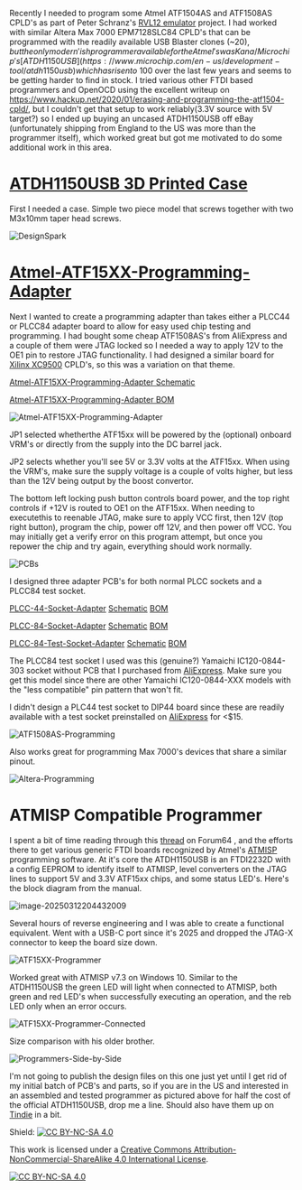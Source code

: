 Recently I needed to program some Atmel ATF1504AS and ATF1508AS CPLD's as part of Peter Schranz's [RVL12 emulator](https://www.5volts.ch/pages/rlv12v2/) project.  I had worked with similar Altera Max 7000 EPM7128SLC84 CPLD's that can be programmed with the readily available USB Blaster clones (~$20), but the only modern'ish programmer available for the Atmel's was Kana/Microchip's [ATDH1150USB](https://www.microchip.com/en-us/development-tool/atdh1150usb) which has risen to ~$100 over the last few years and seems to be getting harder to find in stock.  I tried various other FTDI based programmers and OpenOCD using the excellent writeup on https://www.hackup.net/2020/01/erasing-and-programming-the-atf1504-cpld/, but I couldn't get that setup to work reliably(3.3V source with 5V target?) so I ended up buying an uncased ATDH1150USB off eBay (unfortunately shipping from England to the US was more than the programmer itself), which worked great but got me motivated to do some additional work in this area.

# [ATDH1150USB 3D Printed Case](Atmel-ATDH1150USB-Case)

First I needed a case.  Simple two piece model that screws together with two M3x10mm taper head screws.

![DesignSpark](docs/DesignSpark.png)

# [Atmel-ATF15XX-Programming-Adapter](Atmel-ATF15XX-Programming-Adapter)

Next I wanted to create a programming adapter than takes either a PLCC44 or PLCC84 adapter board to allow for easy used chip testing and programming. I had bought some cheap ATF1508AS's from AliExpress and a couple of them were JTAG locked so I needed a way to apply 12V to the OE1 pin to restore JTAG functionality. I had designed a similar board for [Xilinx XC9500](https://github.com/djtersteegc/xilinx-xc9500xl-programming-adapter) CPLD's, so this was a variation on that theme.

[Atmel-ATF15XX-Programming-Adapter Schematic](https://djtersteegc.github.io/Atmel-ATF15XX-Programming-Hardware/Atmel-ATF15XX-Programming-Adapter-Schematic-v1.0.pdf)

[Atmel-ATF15XX-Programming-Adapter BOM](https://djtersteegc.github.io/Atmel-ATF15XX-Programming-Hardware/Atmel-ATF15XX-Programming-Adapter-ibom-v1.0.html)

![Atmel-ATF15XX-Programming-Adapter](docs/Atmel-ATF15XX-Programming-Adapter.jpg)

JP1 selected whetherthe ATF15xx will be powered by the (optional) onboard VRM's or directly from the supply into the DC barrel jack.

JP2 selects whether you'll see 5V or 3.3V volts at the ATF15xx.  When using the VRM's, make sure the supply voltage is a couple of volts higher, but less than the 12V being output by the boost convertor.

The bottom left locking push button controls board power, and the top right controls if +12V is routed to OE1 on the ATF15xx. When needing to executethis to reenable JTAG, make sure to apply VCC first, then 12V (top right button), program the chip, power off 12V, and then power off VCC. You may initially get a verify error on this program attempt, but once you repower the chip and try again, everything should work normally.

![PCBs](docs/PCBs.jpg)

I designed three adapter PCB's for both normal PLCC sockets and a PLCC84 test socket.  

[PLCC-44-Socket-Adapter](PLCC-44-Socket-Adapter)	[Schematic](https://djtersteegc.github.io/Atmel-ATF15XX-Programming-Hardware/PLCC-44-Socket-Adapter-Schematic-v1.0.pdf)	[BOM](https://djtersteegc.github.io/Atmel-ATF15XX-Programming-Hardware/PLCC-44-Socket-Adapter-ibom-v1.0.html)

[PLCC-84-Socket-Adapter](PLCC-84-Socket-Adapter)	[Schematic](https://djtersteegc.github.io/Atmel-ATF15XX-Programming-Hardware/PLCC-84-Socket-Adapter-Schematic-v1.0.pdf)	[BOM](https://djtersteegc.github.io/Atmel-ATF15XX-Programming-Hardware/PLCC-84-Socket-Adapter-ibom-v1.0.html)

[PLCC-84-Test-Socket-Adapter](PLCC-84-Test-Socket-Adapter)	[Schematic](https://djtersteegc.github.io/Atmel-ATF15XX-Programming-Hardware/PLCC-84-Test-Socket-Adapter-Schematic-v1.0.pdf)	[BOM](https://djtersteegc.github.io/Atmel-ATF15XX-Programming-Hardware/PLCC-84-Test-Socket-Adapter-ibom-v1.0.html)

The PLCC84 test socket I used was this (genuine?) Yamaichi IC120-0844-303 socket without PCB that I purchased from [AliExpress](https://www.aliexpress.us/item/3256806424159192.html).  Make sure you get this model since there are other Yamaichi IC120-0844-XXX models with the "less compatible" pin pattern that won't fit.

I didn't design a PLC44 test socket to DIP44 board since these are readily available with a test socket preinstalled on [AliExpress](https://www.aliexpress.us/item/3256807303077235.html) for <$15.

![ATF1508AS-Programming](docs/ATF1508AS-Programming.jpg)

Also works great for programming Max 7000's devices that share a similar pinout.

![Altera-Programming](docs/Altera-Programming.jpg)



# ATMISP Compatible Programmer

I spent a bit of time reading through this [thread](https://www.forum64.de/index.php?thread/94552-atf1504as-cpld-f%C3%BCr-fe3-%C3%BCber-jtag-programmieren/) on Forum64 , and the efforts there to get various generic FTDI boards recognized by Atmel's [ATMISP](https://www.microchip.com/en-us/development-tool/atmisp) programming software.  At it's core the ATDH1150USB is an FTDI2232D with a config EEPROM to identify itself to ATMISP, level converters on the JTAG lines to support 5V and 3.3V ATF15xx chips, and some status LED's.  Here's the block diagram from the manual.

![image-20250312204432009](docs/image-20250312204432009.png)

Several hours of reverse engineering and I was able to create a functional equivalent.  Went with a USB-C port since it's 2025 and dropped the JTAG-X connector to keep the board size down.

![ATF15XX-Programmer](docs/ATF15XX-Programmer.jpg)

Worked great with ATMISP v7.3 on Windows 10.  Similar to the ATDH1150USB the green LED will light when connected to ATMISP, both green and red LED's when successfully executing an operation, and the reb LED only when an error occurs.

![ATF15XX-Programmer-Connected](docs/ATF15XX-Programmer-Connected.jpg)

Size comparison with his older brother.

![Programmers-Side-by-Side](docs/Programmers-Side-by-Side.jpg)

I'm not going to publish the design files on this one just yet until I get rid of my initial batch of PCB's and parts, so if you are in the US and interested in an assembled and tested programmer as pictured above for half the cost of the official ATDH1150USB, drop me a line.  Should also have them up on [Tindie](https://www.tindie.com/stores/tersteeg/) in a bit.

Shield: [![CC BY-NC-SA 4.0][cc-by-nc-sa-shield]][cc-by-nc-sa]

This work is licensed under a
[Creative Commons Attribution-NonCommercial-ShareAlike 4.0 International License][cc-by-nc-sa].

[![CC BY-NC-SA 4.0][cc-by-nc-sa-image]][cc-by-nc-sa]

[cc-by-nc-sa]: http://creativecommons.org/licenses/by-nc-sa/4.0/
[cc-by-nc-sa-image]: https://licensebuttons.net/l/by-nc-sa/4.0/88x31.png
[cc-by-nc-sa-shield]: https://img.shields.io/badge/License-CC%20BY--NC--SA%204.0-lightgrey.svg

